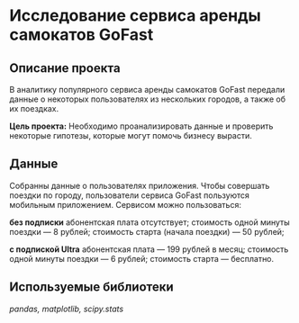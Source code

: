 # Исследование сервиса аренды самокатов GoFast 

## Описание проекта
В аналитику популярного сервиса аренды самокатов GoFast передали данные о некоторых пользователях из нескольких городов, а также об их поездках. 

**Цель проекта:** Необходимо проанализировать данные и проверить некоторые гипотезы, которые могут помочь бизнесу вырасти.

## Данные
Собранны данные о пользователях приложения. 
Чтобы совершать поездки по городу, пользователи сервиса GoFast пользуются мобильным приложением. Сервисом можно пользоваться:

**без подписки**
абонентская плата отсутствует;
стоимость одной минуты поездки — 8 рублей;
стоимость старта (начала поездки) — 50 рублей;

**с подпиской Ultra**
абонентская плата — 199 рублей в месяц;
стоимость одной минуты поездки — 6 рублей;
стоимость старта — бесплатно.

## Используемые библиотеки
*pandas, matplotlib, scipy.stats*